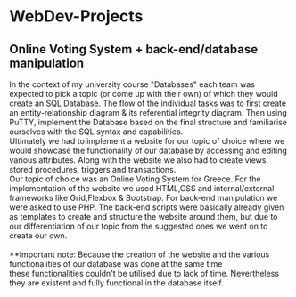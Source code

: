 # WebDev-Projects
<h2> Online Voting System + back-end/database manipulation </h2>

In the context of my university course "Databases" each team was expected to pick a topic (or come up with their own) of which
they would create an SQL Database. The flow of the individual tasks was to first create an entity-relationship diagram & its referential integrity diagram. 
Then using PuTTY, implement the Database based on the final structure and familiarise ourselves with the SQL syntax and capabilities.  
Ultimately we had to implement a website for our topic of choice where we would showcase the functionality of our database by accessing
and editing various attributes. Along with the website we also had to create views, stored procedures, triggers and transactions. 
<br>
Our topic of choice was an Online Voting System for Greece. For the implementation of the website we used HTML,CSS and internal/external frameworks
like Grid,Flexbox & Bootstrap. For back-end manipulation we were asked to use PHP. The back-end scripts were basically already given as templates to create
and structure the website around them, but due to our differentiation of our topic from the suggested ones we went on to create our own. <br>
<br>
**Important note: Because the creation of the website and the various functionalities of our database was done at the same time <br>
these functionalities couldn't be utilised due to lack of time. Nevertheless they are existent and fully functional in the database itself. <br>
<br>
